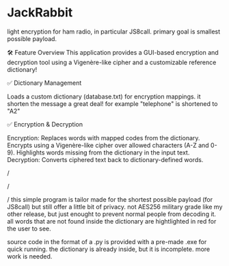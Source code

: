 # JackRabbit
light encryption for ham radio, in particular JS8call. primary goal is smallest possible payload.

🛠️ Feature Overview
This application provides a GUI-based encryption and decryption tool using a Vigenère-like cipher and a customizable reference dictionary!

✅ Dictionary Management

Loads a custom dictionary (database.txt) for encryption mappings.
it shorten the message a great deal! for example "telephone" is shortened to "A2"

✅ Encryption & Decryption

Encryption:
Replaces words with mapped codes from the dictionary.
Encrypts using a Vigenère-like cipher over allowed characters (A-Z and 0-9).
Highlights words missing from the dictionary in the input text.
Decryption:
Converts ciphered text back to dictionary-defined words.



/

/

/
this simple program is tailor made for the shortest possible payload (for JS8call) but still offer a little bit of privacy.
not AES256 military grade like my other release, but just enought to prevent normal people from decoding it.
all words that are not found inside the dictionary are hightlighted in red for the user to see.

source code in the format of a .py is provided with a pre-made .exe for quick running.
the dictionary is already inside, but it is incomplete. more work is needed.
